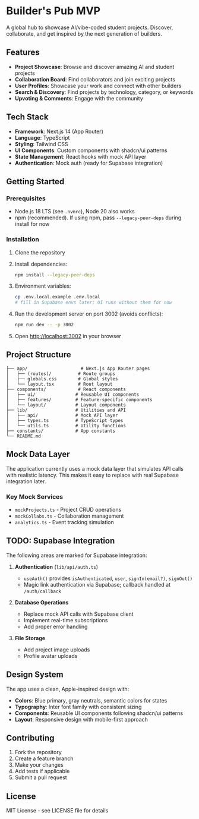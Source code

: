 # Builder's Pub MVP

A global hub to showcase AI/vibe-coded student projects. Discover, collaborate, and get inspired by the next generation of builders.

## Features

- **Project Showcase**: Browse and discover amazing AI and student projects
- **Collaboration Board**: Find collaborators and join exciting projects
- **User Profiles**: Showcase your work and connect with other builders
- **Search & Discovery**: Find projects by technology, category, or keywords
- **Upvoting & Comments**: Engage with the community

## Tech Stack

- **Framework**: Next.js 14 (App Router)
- **Language**: TypeScript
- **Styling**: Tailwind CSS
- **UI Components**: Custom components with shadcn/ui patterns
- **State Management**: React hooks with mock API layer
- **Authentication**: Mock auth (ready for Supabase integration)

## Getting Started

### Prerequisites

- Node.js 18 LTS (see `.nvmrc`), Node 20 also works
- npm (recommended). If using npm, pass `--legacy-peer-deps` during install for now

### Installation

1. Clone the repository
2. Install dependencies:
   ```bash
   npm install --legacy-peer-deps
   ```

3. Environment variables:
   ```bash
   cp .env.local.example .env.local
   # fill in Supabase envs later; UI runs without them for now
   ```

4. Run the development server on port 3002 (avoids conflicts):
   ```bash
   npm run dev -- -p 3002
   ```

5. Open [http://localhost:3002](http://localhost:3002) in your browser

## Project Structure

```
├── app/                    # Next.js App Router pages
│   ├── (routes)/          # Route groups
│   ├── globals.css        # Global styles
│   └── layout.tsx         # Root layout
├── components/            # React components
│   ├── ui/               # Reusable UI components
│   ├── features/         # Feature-specific components
│   └── layout/           # Layout components
├── lib/                  # Utilities and API
│   ├── api/              # Mock API layer
│   ├── types.ts          # TypeScript types
│   └── utils.ts          # Utility functions
├── constants/            # App constants
└── README.md
```

## Mock Data Layer

The application currently uses a mock data layer that simulates API calls with realistic latency. This makes it easy to replace with real Supabase integration later.

### Key Mock Services

- `mockProjects.ts` - Project CRUD operations
- `mockCollabs.ts` - Collaboration management
- `analytics.ts` - Event tracking simulation

## TODO: Supabase Integration

The following areas are marked for Supabase integration:

1. **Authentication** (`lib/api/auth.ts`)
   - `useAuth()` provides `isAuthenticated`, `user`, `signIn(email?)`, `signOut()`
   - Magic link authentication via Supabase; callback handled at `/auth/callback`

2. **Database Operations**
   - Replace mock API calls with Supabase client
   - Implement real-time subscriptions
   - Add proper error handling

3. **File Storage**
   - Add project image uploads
   - Profile avatar uploads

## Design System

The app uses a clean, Apple-inspired design with:

- **Colors**: Blue primary, gray neutrals, semantic colors for states
- **Typography**: Inter font family with consistent sizing
- **Components**: Reusable UI components following shadcn/ui patterns
- **Layout**: Responsive design with mobile-first approach

## Contributing

1. Fork the repository
2. Create a feature branch
3. Make your changes
4. Add tests if applicable
5. Submit a pull request

## License

MIT License - see LICENSE file for details

